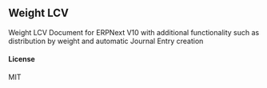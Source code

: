 ## Weight LCV

Weight LCV Document for ERPNext V10 with additional functionality such as distribution by weight and automatic Journal Entry creation

#### License

MIT

